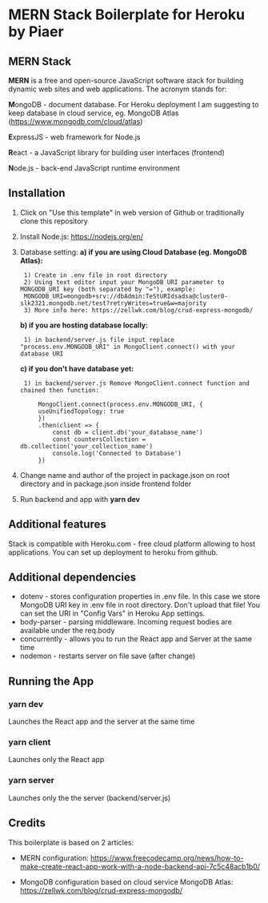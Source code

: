 # MERN Stack Boilerplate for Heroku by Piaer

## MERN Stack

**MERN** is  a free and open-source JavaScript software stack for building dynamic web sites and web applications. The acronym stands for:

**M**ongoDB - document database. For Heroku deployment I am suggesting to keep database in cloud service, eg. MongoDB Atlas (https://www.mongodb.com/cloud/atlas)

**E**xpressJS - web framework for Node.js

**R**eact - a JavaScript library for building user interfaces (frontend)

**N**ode.js - back-end JavaScript runtime environment 


## Installation
1. Click on "Use this template" in web version of Github or traditionally clone this repository
2. Install Node.js: https://nodejs.org/en/
3. Database setting:
    **a) if you are using Cloud Database (eg. MongoDB Atlas):**

        1) Create in .env file in root directory
        2) Using text editor input your MongoDB URI parameter to MONGODB_URI key (both separated by "="), example:
        MONGODB_URI=mongodb+srv://dbAdmin:TeStURIdsadsa@cluster0-slk2321.mongodb.net/test?retryWrites=true&w=majority
        3) More info here: https://zellwk.com/blog/crud-express-mongodb/
    **b) if you are hosting database locally:**

        1) in backend/server.js file input replace "process.env.MONGODB_URI" in MongoClient.connect() with your database URI 

    **c) if you don't have database yet:**

        1) in backend/server.js Remove MongoClient.connect function and chained then function:

            MongoClient.connect(process.env.MONGODB_URI, {
            useUnifiedTopology: true
            })
            .then(client => {
                const db = client.db('your_database_name')
                const countersCollection = db.collection('your_collection_name')
                console.log('Connected to Database')
            })
               

4. Change name and author of the project in package.json on root directory and in package.json inside frontend folder
5. Run backend and app with **yarn dev**

## Additional features

Stack is compatible with Heroku.com - free cloud platform allowing to host applications. You can set up deployment to heroku from github. 

## Additional dependencies

* dotenv - stores configuration properties in .env file. In this case we store MongoDB URI key in .env file in root directory. Don't upload that file! You can set the URI in "Config Vars" in Heroku App settings.
* body-parser - parsing middleware. Incoming request bodies are available under the req.body
* concurrently - allows you to run the React app and Server at the same time
* nodemon - restarts server on file save (after change)

## Running the App

### yarn dev

Launches the React app and the server at the same time

### yarn client

Launches only the React app

### yarn server

Launches only the the server (backend/server.js)

## Credits

This boilerplate is based on 2 articles:

* MERN configuration:
https://www.freecodecamp.org/news/how-to-make-create-react-app-work-with-a-node-backend-api-7c5c48acb1b0/

* MongoDB configuration based on cloud service MongoDB Atlas:
https://zellwk.com/blog/crud-express-mongodb/
